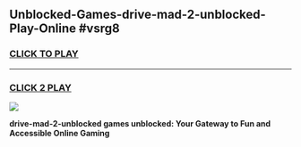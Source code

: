 
## Unblocked-Games-drive-mad-2-unblocked-Play-Online #vsrg8
<h3>
<a href="https://news.freeplayer.one?title=drive-mad-2-unblocked&ref=3">CLICK TO PLAY</a></h3>
<hr>

<h3>
<a href="https://news.freeplayer.one?title=drive-mad-2-unblocked&ref=3">CLICK 2 PLAY</a>
  
</h3>

<a href="https://news.freeplayer.one?title=drive-mad-2-unblocked&ref=3"><img src="https://clearcache.store/games.png"></a>


**drive-mad-2-unblocked games unblocked: Your Gateway to Fun and Accessible Online Gaming**
